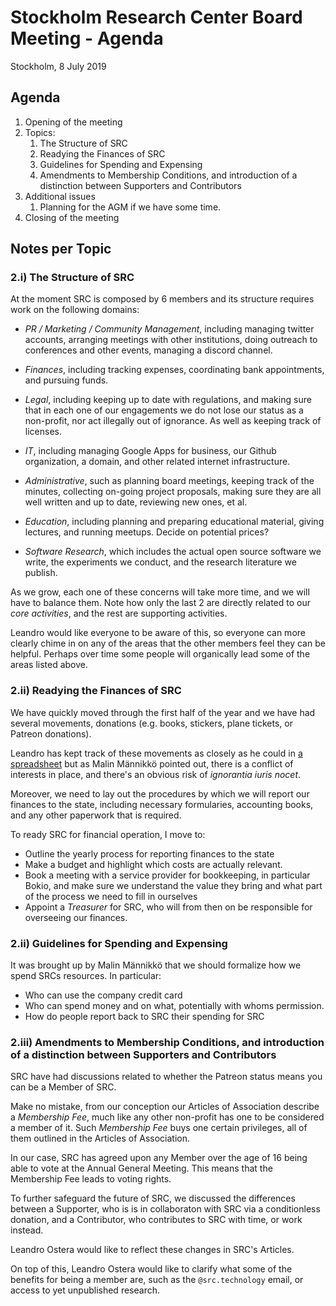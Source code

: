 # Stockholm Research Center Board Meeting - Agenda

Stockholm, 8 July 2019

## Agenda

1. Opening of the meeting
2. Topics:
   1. The Structure of SRC
   1. Readying the Finances of SRC
   1. Guidelines for Spending and Expensing
   1. Amendments to Membership Conditions, and introduction of a distinction between Supporters and Contributors
3. Additional issues
   1. Planning for the AGM if we have some time. 
4. Closing of the meeting



## Notes per Topic


### 2.i) The Structure of SRC

At the moment SRC is composed by 6 members and its structure requires work on the following domains:

* _PR / Marketing / Community Management_, including managing twitter accounts, arranging meetings with
  other institutions, doing outreach to conferences and other events, managing a discord channel.

* _Finances_, including tracking expenses, coordinating bank appointments, and pursuing funds.

* _Legal_, including keeping up to date with regulations, and making sure that in each one of our
  engagements we do not lose our status as a non-profit, nor act illegally out of ignorance. As well 
  as keeping track of licenses. 

* _IT_, including managing Google Apps for business, our Github organization, a domain, and other
  related internet infrastructure.

* _Administrative_, such as planning board meetings, keeping track of the minutes, collecting
  on-going project proposals, making sure they are all well written and up to date, reviewing
  new ones, et al. 
  
* _Education_, including planning and preparing educational material, giving lectures, and running
  meetups. Decide on potential prices? 

* _Software Research_, which includes the actual open source software we write, the experiments we
  conduct, and the research literature we publish.

As we grow, each one of these concerns will take more time, and we will have to balance them. Note
how only the last 2 are directly related to our _core activities_, and the rest are supporting activities.

Leandro would like everyone to be aware of this, so everyone can more clearly chime in on any of the areas that
the other members feel they can be helpful. Perhaps over time some people will organically lead some of the areas listed above.


### 2.ii) Readying the Finances of SRC

We have quickly moved through the first half of the year and we have had several movements, donations (e.g. books, stickers, plane tickets, or Patreon donations).

Leandro has kept track of these movements as closely as he could in [a spreadsheet](https://docs.google.com/spreadsheets/d/1CfhN6m8DcTirUi0-mq6Lvna3HDDPbNTxifJIj8M0L2g)
but as Malin Männikkö pointed out, there is a conflict of interests in place, and there's an obvious
risk of _ignorantia iuris nocet_.

Moreover, we need to lay out the procedures by which we will report our finances to the state,
including necessary formularies, accounting books, and any other paperwork that is required.

To ready SRC for financial operation, I move to:

* Outline the yearly process for reporting finances to the state
* Make a budget and highlight which costs are actually relevant.
* Book a meeting with a service provider for bookkeeping, in particular Bokio, and make sure
  we understand the value they bring and what part of the process we need to fill in ourselves
* Appoint a _Treasurer_ for SRC, who will from then on be responsible for overseeing our finances.



### 2.ii) Guidelines for Spending and Expensing

It was brought up by Malin Männikkö that we should formalize how we spend SRCs resources.
In particular: 
* Who can use the company credit card
* Who can spend money and on what, potentially with whoms permission. 
* How do people report back to SRC their spending for SRC


### 2.iii) Amendments to Membership Conditions, and introduction of a distinction between Supporters and Contributors

SRC have had discussions related to whether the Patreon status means you can be a Member of SRC.

Make no mistake, from our conception our Articles of Association describe a _Membership Fee_, much
like any other non-profit has one to be considered a member of it. Such _Membership Fee_ buys one
certain privileges, all of them outlined in the Articles of Association.

In our case, SRC has agreed upon any Member over the age of 16 being able to vote at the Annual General Meeting.
This means that the Membership Fee leads to voting rights.

To further safeguard the future of SRC, we discussed the differences between a Supporter, who is
is in collaboraton with SRC via a conditionless donation, and a Contributor, who contributes to SRC
with time, or work instead.

Leandro Ostera would like to reflect these changes in SRC's Articles.

On top of this, Leandro Ostera would like to clarify what some of the benefits for being a member are, such as
the `@src.technology` email, or access to yet unpublished research.
